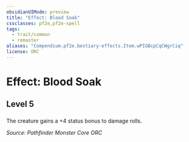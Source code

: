 ```yaml
---
obsidianUIMode: preview
title: "Effect: Blood Soak"
cssclasses: pf2e,pf2e-spell
tags:
  - trait/common
  - remaster
aliases: "Compendium.pf2e.bestiary-effects.Item.wPIGBcpCqCWgrCiq"
license: ORC
---
```

# Effect: Blood Soak
## Level 5
### 






The creature gains a +4 status bonus to damage rolls.

*Source: Pathfinder Monster Core*
*ORC*